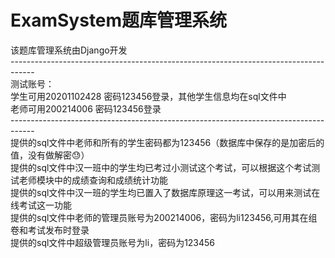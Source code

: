 # ExamSystem题库管理系统
该题库管理系统由Django开发\
------------------------------------------------------------------------------------\
测试账号：\
学生可用20201102428 密码123456登录，其他学生信息均在sql文件中\
老师可用200214006 密码123456登录\
------------------------------------------------------------------------------------\
提供的sql文件中老师和所有的学生密码都为123456（数据库中保存的是加密后的值，没有做解密😓）\
提供的sql文件中汉一班中的学生均已考过小测试这个考试，可以根据这个考试测试老师模块中的成绩查询和成绩统计功能\
提供的sql文件中汉一班的学生均已置入了数据库原理这一考试，可以用来测试在线考试这一功能\
提供的sql文件中老师的管理员账号为200214006，密码为li123456,可用其在组卷和考试发布时登录\
提供的sql文件中超级管理员账号为li，密码为123456

